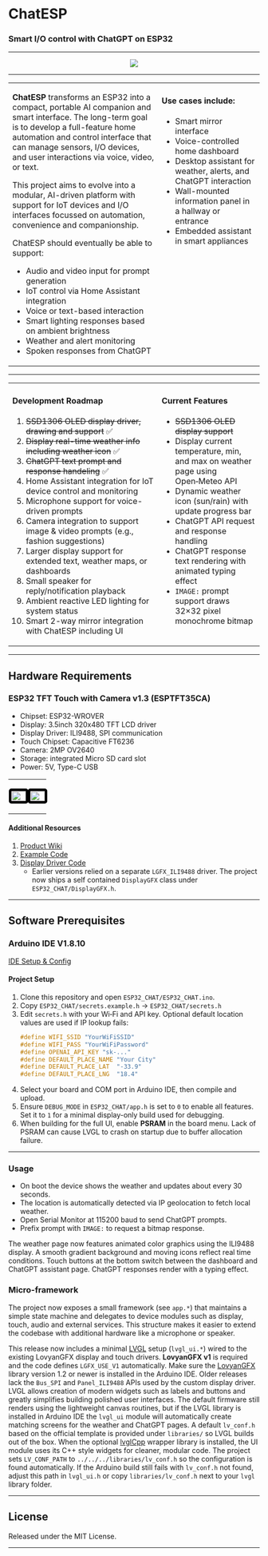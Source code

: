 <h1 align="left" class="rainbow">ChatESP</h1>
<h3 align="left">Smart I/O control with ChatGPT on ESP32</h3>

---

<p align="center">
  <img src="chatESP-banner.gif">
</p>

---

<table>
  <tr>
    <td style="vertical-align:top; width:60%">

**ChatESP** transforms an ESP32 into a compact, portable AI companion and smart interface. The long-term goal is to develop a full-feature home automation and control interface that can manage sensors, I/O devices, and user interactions via voice, video, or text.

This project aims to evolve into a modular, AI-driven platform with support for IoT devices and I/O interfaces focussed on automation, convenience and companionship.

ChatESP should eventually be able to support:

- Audio and video input for prompt generation
- IoT control via Home Assistant integration
- Voice or text-based interaction
- Smart lighting responses based on ambient brightness
- Weather and alert monitoring
- Spoken responses from ChatGPT

</td>
    <td style="vertical-align:top; padding-left:1%; width:40%">

<h4>Use cases include:</h4>

- Smart mirror interface
- Voice-controlled home dashboard
- Desktop assistant for weather, alerts, and ChatGPT interaction
- Wall-mounted information panel in a hallway or entrance
- Embedded assistant in smart appliances

</td>
  </tr>
</table>

---

<table>
  <tr>
    <td style="vertical-align:top; width:60%">

#### Development Roadmap

1. ~~SSD1306 OLED display driver, drawing and support~~ ✅
2. ~~Display real-time weather info including weather icon~~ ✅
3. ~~ChatGPT text prompt and response handeling~~ ✅
4. Home Assistant integration for IoT device control and monitoring
5. Microphone support for voice-driven prompts
6. Camera integration to support image & video prompts (e.g., fashion suggestions)
7. Larger display support for extended text, weather maps, or dashboards
8. Small speaker for reply/notification playback
9. Ambient reactive LED lighting for system status
10. Smart 2-way mirror integration with ChatESP including UI

</td>
    <td style="vertical-align:top; padding-left:1%; width:60%">

#### Current Features

- ~~SSD1306 OLED display support~~
- Display current temperature, min, and max on weather page using Open‑Meteo API
- Dynamic weather icon (sun/rain) with update progress bar
- ChatGPT API request and response handling
- ChatGPT response text rendering with animated typing effect
- `IMAGE:` prompt support draws 32×32 pixel monochrome bitmap

</td>
  </tr>
</table>

---

## Hardware Requirements

### ESP32 TFT Touch with Camera v1.3 (ESPTFT35CA)

- Chipset: ESP32-WROVER
- Display: 3.5inch 320x480 TFT LCD driver
- Display Driver: ILI9488, SPI communication
- Touch Chipset: Capacitive FT6236
- Camera: 2MP OV2640
- Storage: integrated Micro SD card slot
- Power: 5V, Type-C USB

<table>
  <tr>
    <td style="horizontal-align:middle; padding-left:1%; width:50%">
      <p align="left">
        <img src="https://i.ibb.co/N2gCqTf/ESPTFT35-CA-008.jpg" width="100%" style="border: 5px solid black; border-radius: 5px;">
      </p>
    </td>
    <td style="horizontal-align:middle; padding-left:1%; width:50%">
      <p align="left">
        <img src="https://i.ibb.co/thgTHgH/ESPTFT35-CA-007.jpg" width="100%" style="border: 5px solid black; border-radius: 5px;">
      </p>
    </td>
  </tr>
</table>

#### Additional Resources

1. [Product Wiki](https://wiki.makerfabs.com/MaTouch_3.5_TFT_Touch_with_Camera.html)
2. [Example Code](https://github.com/Makerfabs/Project_Touch-Screen-Camera)
3. [Display Driver Code](https://github.com/microrobotics/ESPTFT35CA)
   - Earlier versions relied on a separate `LGFX_ILI9488` driver.  The project
     now ships a self contained `DisplayGFX` class under `ESP32_CHAT/DisplayGFX.h`.

---

## Software Prerequisites

### Arduino IDE V1.8.10

[IDE Setup & Config](https://www.arduino.cc/en/software)

#### Project Setup

1. Clone this repository and open `ESP32_CHAT/ESP32_CHAT.ino`.
2. Copy `ESP32_CHAT/secrets.example.h` → `ESP32_CHAT/secrets.h`
3. Edit `secrets.h` with your Wi‑Fi and API key. Optional default location values are used if IP lookup fails:
   ```cpp
   #define WIFI_SSID "YourWiFiSSID"
   #define WIFI_PASS "YourWiFiPassword"
   #define OPENAI_API_KEY "sk-..."
   #define DEFAULT_PLACE_NAME "Your City"
   #define DEFAULT_PLACE_LAT  "-33.9"
   #define DEFAULT_PLACE_LNG  "18.4"
   ```
4. Select your board and COM port in Arduino IDE, then compile and upload.
5. Ensure `DEBUG_MODE` in `ESP32_CHAT/app.h` is set to `0` to enable all features. Set it to `1` for a minimal display-only build used for debugging.
6. When building for the full UI, enable **PSRAM** in the board menu.  Lack of
   PSRAM can cause LVGL to crash on startup due to buffer allocation failure.

---

### Usage

- On boot the device shows the weather and updates about every 30 seconds.
- The location is automatically detected via IP geolocation to fetch local weather.
- Open Serial Monitor at 115200 baud to send ChatGPT prompts.
- Prefix prompt with `IMAGE:` to request a bitmap response.

The weather page now features animated color graphics using the ILI9488
display. A smooth gradient background and moving icons reflect real
time conditions. Touch buttons at the bottom switch between the
dashboard and ChatGPT assistant page. ChatGPT responses render with a
typing effect.

### Micro-framework

The project now exposes a small framework (see `app.*`) that maintains a
simple state machine and delegates to device modules such as display,
touch, audio and external services. This structure makes it easier to
extend the codebase with additional hardware like a microphone or
speaker.

This release now includes a minimal [LVGL](https://github.com/lvgl/lvgl)
setup (`lvgl_ui.*`) wired to the existing LovyanGFX display and touch
drivers. **LovyanGFX v1** is required and the code defines
`LGFX_USE_V1` automatically. Make sure the
[LovyanGFX](https://github.com/lovyan03/LovyanGFX) library version 1.2 or
newer is installed in the Arduino IDE. Older releases lack the
`Bus_SPI` and `Panel_ILI9488` APIs used by the custom display driver.
LVGL allows creation of modern widgets such
as labels and buttons and greatly simplifies building polished user
interfaces. The
default firmware still renders using the lightweight canvas routines,
but if the LVGL library is installed in Arduino IDE the `lvgl_ui`
module will automatically create matching screens for the weather and
ChatGPT pages. A default `lv_conf.h` based on the official template is
provided under `libraries/` so LVGL builds out of the box. When the
optional [lvglCpp](https://github.com/dev-board-tech/lvglCpp) wrapper
library is installed, the UI module uses its C++ style widgets for
cleaner, modular code.
The project sets `LV_CONF_PATH` to `../../../libraries/lv_conf.h` so the
configuration is found automatically. If the Arduino build still fails
with `lv_conf.h` not found, adjust this path in `lvgl_ui.h` or copy
`libraries/lv_conf.h` next to your `lvgl` library folder.

---

## License

Released under the MIT License.

---
